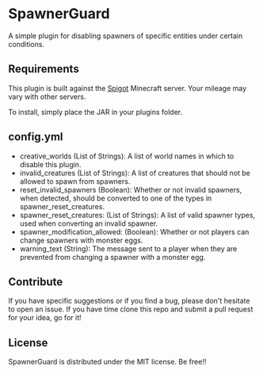 # SpawnerGuard
A simple plugin for disabling spawners of specific entities under certain conditions.

## Requirements
This plugin is built against the [Spigot](http://www.spigotmc.org) Minecraft server.  Your mileage may vary with other servers.

To install, simply place the JAR in your plugins folder.

## config.yml
* creative_worlds (List of Strings): A list of world names in which to disable this plugin.
* invalid_creatures (List of Strings): A list of creatures that should not be allowed to spawn from spawners.
* reset_invalid_spawners (Boolean): Whether or not invalid spawners, when detected, should be converted to one of the types in spawner_reset_creatures.
* spawner_reset_creatures: (List of Strings): A list of valid spawner types, used when converting an invalid spawner.
* spawner_modification_allowed: (Boolean): Whether or not players can change spawners with monster eggs.
* warning_text (String): The message sent to a player when they are prevented from changing a spawner with a monster egg.

## Contribute
If you have specific suggestions or if you find a bug, please don't hesitate to open an issue.  If you have time clone this repo and submit a pull request for your idea, go for it!

## License
SpawnerGuard is distributed under the MIT license.  Be free!!
